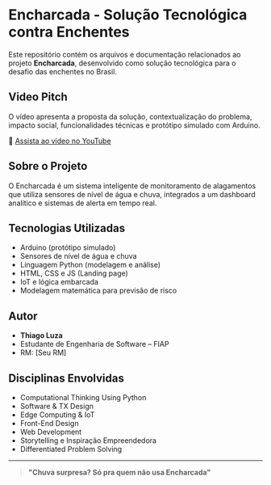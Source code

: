 # Encharcada  - Solução Tecnológica contra Enchentes

Este repositório contém os arquivos e documentação relacionados ao projeto **Encharcada**, desenvolvido como solução tecnológica para o desafio das enchentes no Brasil.

## Video Pitch

O vídeo apresenta a proposta da solução, contextualização do problema, impacto social, funcionalidades técnicas e protótipo simulado com Arduino.

🔗 [Assista ao vídeo no YouTube](https://www.youtube.com/watch?v=xxil9bYpTKQ)

## Sobre o Projeto

O Encharcada é um sistema inteligente de monitoramento de alagamentos que utiliza sensores de nível de água e chuva, integrados a um dashboard analítico e sistemas de alerta em tempo real.

## Tecnologias Utilizadas

- Arduino (protótipo simulado)
- Sensores de nível de água e chuva
- Linguagem Python (modelagem e análise)
- HTML, CSS e JS (Landing page)
- IoT e lógica embarcada
- Modelagem matemática para previsão de risco

## Autor

- **Thiago Luza**
- Estudante de Engenharia de Software – FIAP
- RM: [Seu RM]

## Disciplinas Envolvidas

- Computational Thinking Using Python  
- Software & TX Design  
- Edge Computing & IoT  
- Front-End Design  
- Web Development  
- Storytelling e Inspiração Empreendedora  
- Differentiated Problem Solving  

---

> **"Chuva surpresa? Só pra quem não usa Encharcada"**
